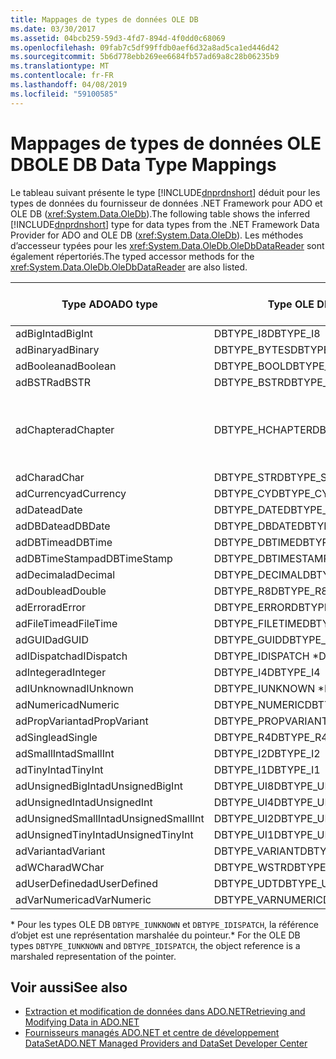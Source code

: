 ```yaml
---
title: Mappages de types de données OLE DB
ms.date: 03/30/2017
ms.assetid: 04bcb259-59d3-4fd7-894d-4f0dd0c68069
ms.openlocfilehash: 09fab7c5df99ffdb0aef6d32a8ad5ca1ed446d42
ms.sourcegitcommit: 5b6d778ebb269ee6684fb57ad69a8c28b06235b9
ms.translationtype: MT
ms.contentlocale: fr-FR
ms.lasthandoff: 04/08/2019
ms.locfileid: "59100585"
---
```

# <a name="ole-db-data-type-mappings"></a><span data-ttu-id="20b00-102">Mappages de types de données OLE DB</span><span class="sxs-lookup"><span data-stu-id="20b00-102">OLE DB Data Type Mappings</span></span>
<span data-ttu-id="20b00-103">Le tableau suivant présente le type [!INCLUDE[dnprdnshort](../../../../includes/dnprdnshort-md.md)] déduit pour les types de données du fournisseur de données .NET Framework pour ADO et OLE DB (<xref:System.Data.OleDb>).</span><span class="sxs-lookup"><span data-stu-id="20b00-103">The following table shows the inferred [!INCLUDE[dnprdnshort](../../../../includes/dnprdnshort-md.md)] type for data types from the .NET Framework Data Provider for ADO and OLE DB (<xref:System.Data.OleDb>).</span></span> <span data-ttu-id="20b00-104">Les méthodes d’accesseur typées pour les <xref:System.Data.OleDb.OleDbDataReader> sont également répertoriés.</span><span class="sxs-lookup"><span data-stu-id="20b00-104">The typed accessor methods for the <xref:System.Data.OleDb.OleDbDataReader> are also listed.</span></span>  
  
|<span data-ttu-id="20b00-105">Type ADO</span><span class="sxs-lookup"><span data-stu-id="20b00-105">ADO type</span></span>|<span data-ttu-id="20b00-106">Type OLE DB</span><span class="sxs-lookup"><span data-stu-id="20b00-106">OLE DB type</span></span>|[!INCLUDE[dnprdnshort](../../../../includes/dnprdnshort-md.md)] <span data-ttu-id="20b00-107">type</span><span class="sxs-lookup"><span data-stu-id="20b00-107">type</span></span>|[!INCLUDE[dnprdnshort](../../../../includes/dnprdnshort-md.md)] <span data-ttu-id="20b00-108">accesseur typé</span><span class="sxs-lookup"><span data-stu-id="20b00-108">typed accessor</span></span>|  
|--------------|-----------------|----------------------------------------------------------------------|--------------------------------------------------------------------------------|  
|<span data-ttu-id="20b00-109">adBigInt</span><span class="sxs-lookup"><span data-stu-id="20b00-109">adBigInt</span></span>|<span data-ttu-id="20b00-110">DBTYPE_I8</span><span class="sxs-lookup"><span data-stu-id="20b00-110">DBTYPE_I8</span></span>|<span data-ttu-id="20b00-111">Int64</span><span class="sxs-lookup"><span data-stu-id="20b00-111">Int64</span></span>|<span data-ttu-id="20b00-112">GetInt64()</span><span class="sxs-lookup"><span data-stu-id="20b00-112">GetInt64()</span></span>|  
|<span data-ttu-id="20b00-113">adBinary</span><span class="sxs-lookup"><span data-stu-id="20b00-113">adBinary</span></span>|<span data-ttu-id="20b00-114">DBTYPE_BYTES</span><span class="sxs-lookup"><span data-stu-id="20b00-114">DBTYPE_BYTES</span></span>|<span data-ttu-id="20b00-115">Byte[]</span><span class="sxs-lookup"><span data-stu-id="20b00-115">Byte[]</span></span>|<span data-ttu-id="20b00-116">GetBytes()</span><span class="sxs-lookup"><span data-stu-id="20b00-116">GetBytes()</span></span>|  
|<span data-ttu-id="20b00-117">adBoolean</span><span class="sxs-lookup"><span data-stu-id="20b00-117">adBoolean</span></span>|<span data-ttu-id="20b00-118">DBTYPE_BOOL</span><span class="sxs-lookup"><span data-stu-id="20b00-118">DBTYPE_BOOL</span></span>|<span data-ttu-id="20b00-119">Booléen</span><span class="sxs-lookup"><span data-stu-id="20b00-119">Boolean</span></span>|<span data-ttu-id="20b00-120">GetBoolean()</span><span class="sxs-lookup"><span data-stu-id="20b00-120">GetBoolean()</span></span>|  
|<span data-ttu-id="20b00-121">adBSTR</span><span class="sxs-lookup"><span data-stu-id="20b00-121">adBSTR</span></span>|<span data-ttu-id="20b00-122">DBTYPE_BSTR</span><span class="sxs-lookup"><span data-stu-id="20b00-122">DBTYPE_BSTR</span></span>|<span data-ttu-id="20b00-123">Chaîne</span><span class="sxs-lookup"><span data-stu-id="20b00-123">String</span></span>|<span data-ttu-id="20b00-124">GetString()</span><span class="sxs-lookup"><span data-stu-id="20b00-124">GetString()</span></span>|  
|<span data-ttu-id="20b00-125">adChapter</span><span class="sxs-lookup"><span data-stu-id="20b00-125">adChapter</span></span>|<span data-ttu-id="20b00-126">DBTYPE_HCHAPTER</span><span class="sxs-lookup"><span data-stu-id="20b00-126">DBTYPE_HCHAPTER</span></span>|<span data-ttu-id="20b00-127">Pris en charge dans le `DataReader`.</span><span class="sxs-lookup"><span data-stu-id="20b00-127">Supported through the `DataReader`.</span></span> <span data-ttu-id="20b00-128">Consultez [récupération des données à l’aide d’un DataReader](../../../../docs/framework/data/adonet/retrieving-data-using-a-datareader.md).</span><span class="sxs-lookup"><span data-stu-id="20b00-128">See [Retrieving Data Using a DataReader](../../../../docs/framework/data/adonet/retrieving-data-using-a-datareader.md).</span></span>|<span data-ttu-id="20b00-129">GetValue()</span><span class="sxs-lookup"><span data-stu-id="20b00-129">GetValue()</span></span>|  
|<span data-ttu-id="20b00-130">adChar</span><span class="sxs-lookup"><span data-stu-id="20b00-130">adChar</span></span>|<span data-ttu-id="20b00-131">DBTYPE_STR</span><span class="sxs-lookup"><span data-stu-id="20b00-131">DBTYPE_STR</span></span>|<span data-ttu-id="20b00-132">Chaîne</span><span class="sxs-lookup"><span data-stu-id="20b00-132">String</span></span>|<span data-ttu-id="20b00-133">GetString()</span><span class="sxs-lookup"><span data-stu-id="20b00-133">GetString()</span></span>|  
|<span data-ttu-id="20b00-134">adCurrency</span><span class="sxs-lookup"><span data-stu-id="20b00-134">adCurrency</span></span>|<span data-ttu-id="20b00-135">DBTYPE_CY</span><span class="sxs-lookup"><span data-stu-id="20b00-135">DBTYPE_CY</span></span>|<span data-ttu-id="20b00-136">Decimal</span><span class="sxs-lookup"><span data-stu-id="20b00-136">Decimal</span></span>|<span data-ttu-id="20b00-137">GetDecimal()</span><span class="sxs-lookup"><span data-stu-id="20b00-137">GetDecimal()</span></span>|  
|<span data-ttu-id="20b00-138">adDate</span><span class="sxs-lookup"><span data-stu-id="20b00-138">adDate</span></span>|<span data-ttu-id="20b00-139">DBTYPE_DATE</span><span class="sxs-lookup"><span data-stu-id="20b00-139">DBTYPE_DATE</span></span>|<span data-ttu-id="20b00-140">DateTime</span><span class="sxs-lookup"><span data-stu-id="20b00-140">DateTime</span></span>|<span data-ttu-id="20b00-141">GetDateTime()</span><span class="sxs-lookup"><span data-stu-id="20b00-141">GetDateTime()</span></span>|  
|<span data-ttu-id="20b00-142">adDBDate</span><span class="sxs-lookup"><span data-stu-id="20b00-142">adDBDate</span></span>|<span data-ttu-id="20b00-143">DBTYPE_DBDATE</span><span class="sxs-lookup"><span data-stu-id="20b00-143">DBTYPE_DBDATE</span></span>|<span data-ttu-id="20b00-144">DateTime</span><span class="sxs-lookup"><span data-stu-id="20b00-144">DateTime</span></span>|<span data-ttu-id="20b00-145">GetDateTime()</span><span class="sxs-lookup"><span data-stu-id="20b00-145">GetDateTime()</span></span>|  
|<span data-ttu-id="20b00-146">adDBTime</span><span class="sxs-lookup"><span data-stu-id="20b00-146">adDBTime</span></span>|<span data-ttu-id="20b00-147">DBTYPE_DBTIME</span><span class="sxs-lookup"><span data-stu-id="20b00-147">DBTYPE_DBTIME</span></span>|<span data-ttu-id="20b00-148">DateTime</span><span class="sxs-lookup"><span data-stu-id="20b00-148">DateTime</span></span>|<span data-ttu-id="20b00-149">GetDateTime()</span><span class="sxs-lookup"><span data-stu-id="20b00-149">GetDateTime()</span></span>|  
|<span data-ttu-id="20b00-150">adDBTimeStamp</span><span class="sxs-lookup"><span data-stu-id="20b00-150">adDBTimeStamp</span></span>|<span data-ttu-id="20b00-151">DBTYPE_DBTIMESTAMP</span><span class="sxs-lookup"><span data-stu-id="20b00-151">DBTYPE_DBTIMESTAMP</span></span>|<span data-ttu-id="20b00-152">DateTime</span><span class="sxs-lookup"><span data-stu-id="20b00-152">DateTime</span></span>|<span data-ttu-id="20b00-153">GetDateTime()</span><span class="sxs-lookup"><span data-stu-id="20b00-153">GetDateTime()</span></span>|  
|<span data-ttu-id="20b00-154">adDecimal</span><span class="sxs-lookup"><span data-stu-id="20b00-154">adDecimal</span></span>|<span data-ttu-id="20b00-155">DBTYPE_DECIMAL</span><span class="sxs-lookup"><span data-stu-id="20b00-155">DBTYPE_DECIMAL</span></span>|<span data-ttu-id="20b00-156">Decimal</span><span class="sxs-lookup"><span data-stu-id="20b00-156">Decimal</span></span>|<span data-ttu-id="20b00-157">GetDecimal()</span><span class="sxs-lookup"><span data-stu-id="20b00-157">GetDecimal()</span></span>|  
|<span data-ttu-id="20b00-158">adDouble</span><span class="sxs-lookup"><span data-stu-id="20b00-158">adDouble</span></span>|<span data-ttu-id="20b00-159">DBTYPE_R8</span><span class="sxs-lookup"><span data-stu-id="20b00-159">DBTYPE_R8</span></span>|<span data-ttu-id="20b00-160">Double</span><span class="sxs-lookup"><span data-stu-id="20b00-160">Double</span></span>|<span data-ttu-id="20b00-161">GetDouble()</span><span class="sxs-lookup"><span data-stu-id="20b00-161">GetDouble()</span></span>|  
|<span data-ttu-id="20b00-162">adError</span><span class="sxs-lookup"><span data-stu-id="20b00-162">adError</span></span>|<span data-ttu-id="20b00-163">DBTYPE_ERROR</span><span class="sxs-lookup"><span data-stu-id="20b00-163">DBTYPE_ERROR</span></span>|<span data-ttu-id="20b00-164">ExternalException</span><span class="sxs-lookup"><span data-stu-id="20b00-164">ExternalException</span></span>|<span data-ttu-id="20b00-165">GetValue()</span><span class="sxs-lookup"><span data-stu-id="20b00-165">GetValue()</span></span>|  
|<span data-ttu-id="20b00-166">adFileTime</span><span class="sxs-lookup"><span data-stu-id="20b00-166">adFileTime</span></span>|<span data-ttu-id="20b00-167">DBTYPE_FILETIME</span><span class="sxs-lookup"><span data-stu-id="20b00-167">DBTYPE_FILETIME</span></span>|<span data-ttu-id="20b00-168">DateTime</span><span class="sxs-lookup"><span data-stu-id="20b00-168">DateTime</span></span>|<span data-ttu-id="20b00-169">GetDateTime()</span><span class="sxs-lookup"><span data-stu-id="20b00-169">GetDateTime()</span></span>|  
|<span data-ttu-id="20b00-170">adGUID</span><span class="sxs-lookup"><span data-stu-id="20b00-170">adGUID</span></span>|<span data-ttu-id="20b00-171">DBTYPE_GUID</span><span class="sxs-lookup"><span data-stu-id="20b00-171">DBTYPE_GUID</span></span>|<span data-ttu-id="20b00-172">GUID</span><span class="sxs-lookup"><span data-stu-id="20b00-172">Guid</span></span>|<span data-ttu-id="20b00-173">GetGuid()</span><span class="sxs-lookup"><span data-stu-id="20b00-173">GetGuid()</span></span>|  
|<span data-ttu-id="20b00-174">adIDispatch</span><span class="sxs-lookup"><span data-stu-id="20b00-174">adIDispatch</span></span>|<span data-ttu-id="20b00-175">DBTYPE_IDISPATCH \*</span><span class="sxs-lookup"><span data-stu-id="20b00-175">DBTYPE_IDISPATCH \*</span></span>|<span data-ttu-id="20b00-176">Object</span><span class="sxs-lookup"><span data-stu-id="20b00-176">Object</span></span>|<span data-ttu-id="20b00-177">GetValue()</span><span class="sxs-lookup"><span data-stu-id="20b00-177">GetValue()</span></span>|  
|<span data-ttu-id="20b00-178">adInteger</span><span class="sxs-lookup"><span data-stu-id="20b00-178">adInteger</span></span>|<span data-ttu-id="20b00-179">DBTYPE_I4</span><span class="sxs-lookup"><span data-stu-id="20b00-179">DBTYPE_I4</span></span>|<span data-ttu-id="20b00-180">Int32</span><span class="sxs-lookup"><span data-stu-id="20b00-180">Int32</span></span>|<span data-ttu-id="20b00-181">GetInt32()</span><span class="sxs-lookup"><span data-stu-id="20b00-181">GetInt32()</span></span>|  
|<span data-ttu-id="20b00-182">adIUnknown</span><span class="sxs-lookup"><span data-stu-id="20b00-182">adIUnknown</span></span>|<span data-ttu-id="20b00-183">DBTYPE_IUNKNOWN \*</span><span class="sxs-lookup"><span data-stu-id="20b00-183">DBTYPE_IUNKNOWN \*</span></span>|<span data-ttu-id="20b00-184">Object</span><span class="sxs-lookup"><span data-stu-id="20b00-184">Object</span></span>|<span data-ttu-id="20b00-185">GetValue()</span><span class="sxs-lookup"><span data-stu-id="20b00-185">GetValue()</span></span>|  
|<span data-ttu-id="20b00-186">adNumeric</span><span class="sxs-lookup"><span data-stu-id="20b00-186">adNumeric</span></span>|<span data-ttu-id="20b00-187">DBTYPE_NUMERIC</span><span class="sxs-lookup"><span data-stu-id="20b00-187">DBTYPE_NUMERIC</span></span>|<span data-ttu-id="20b00-188">Decimal</span><span class="sxs-lookup"><span data-stu-id="20b00-188">Decimal</span></span>|<span data-ttu-id="20b00-189">GetDecimal()</span><span class="sxs-lookup"><span data-stu-id="20b00-189">GetDecimal()</span></span>|  
|<span data-ttu-id="20b00-190">adPropVariant</span><span class="sxs-lookup"><span data-stu-id="20b00-190">adPropVariant</span></span>|<span data-ttu-id="20b00-191">DBTYPE_PROPVARIANT</span><span class="sxs-lookup"><span data-stu-id="20b00-191">DBTYPE_PROPVARIANT</span></span>|<span data-ttu-id="20b00-192">Object</span><span class="sxs-lookup"><span data-stu-id="20b00-192">Object</span></span>|<span data-ttu-id="20b00-193">GetValue()</span><span class="sxs-lookup"><span data-stu-id="20b00-193">GetValue()</span></span>|  
|<span data-ttu-id="20b00-194">adSingle</span><span class="sxs-lookup"><span data-stu-id="20b00-194">adSingle</span></span>|<span data-ttu-id="20b00-195">DBTYPE_R4</span><span class="sxs-lookup"><span data-stu-id="20b00-195">DBTYPE_R4</span></span>|<span data-ttu-id="20b00-196">Single</span><span class="sxs-lookup"><span data-stu-id="20b00-196">Single</span></span>|<span data-ttu-id="20b00-197">GetFloat()</span><span class="sxs-lookup"><span data-stu-id="20b00-197">GetFloat()</span></span>|  
|<span data-ttu-id="20b00-198">adSmallInt</span><span class="sxs-lookup"><span data-stu-id="20b00-198">adSmallInt</span></span>|<span data-ttu-id="20b00-199">DBTYPE_I2</span><span class="sxs-lookup"><span data-stu-id="20b00-199">DBTYPE_I2</span></span>|<span data-ttu-id="20b00-200">Int16</span><span class="sxs-lookup"><span data-stu-id="20b00-200">Int16</span></span>|<span data-ttu-id="20b00-201">GetInt16()</span><span class="sxs-lookup"><span data-stu-id="20b00-201">GetInt16()</span></span>|  
|<span data-ttu-id="20b00-202">adTinyInt</span><span class="sxs-lookup"><span data-stu-id="20b00-202">adTinyInt</span></span>|<span data-ttu-id="20b00-203">DBTYPE_I1</span><span class="sxs-lookup"><span data-stu-id="20b00-203">DBTYPE_I1</span></span>|<span data-ttu-id="20b00-204">Byte</span><span class="sxs-lookup"><span data-stu-id="20b00-204">Byte</span></span>|<span data-ttu-id="20b00-205">GetByte()</span><span class="sxs-lookup"><span data-stu-id="20b00-205">GetByte()</span></span>|  
|<span data-ttu-id="20b00-206">adUnsignedBigInt</span><span class="sxs-lookup"><span data-stu-id="20b00-206">adUnsignedBigInt</span></span>|<span data-ttu-id="20b00-207">DBTYPE_UI8</span><span class="sxs-lookup"><span data-stu-id="20b00-207">DBTYPE_UI8</span></span>|<span data-ttu-id="20b00-208">UInt64</span><span class="sxs-lookup"><span data-stu-id="20b00-208">UInt64</span></span>|<span data-ttu-id="20b00-209">GetValue()</span><span class="sxs-lookup"><span data-stu-id="20b00-209">GetValue()</span></span>|  
|<span data-ttu-id="20b00-210">adUnsignedInt</span><span class="sxs-lookup"><span data-stu-id="20b00-210">adUnsignedInt</span></span>|<span data-ttu-id="20b00-211">DBTYPE_UI4</span><span class="sxs-lookup"><span data-stu-id="20b00-211">DBTYPE_UI4</span></span>|<span data-ttu-id="20b00-212">UInt32</span><span class="sxs-lookup"><span data-stu-id="20b00-212">UInt32</span></span>|<span data-ttu-id="20b00-213">GetValue()</span><span class="sxs-lookup"><span data-stu-id="20b00-213">GetValue()</span></span>|  
|<span data-ttu-id="20b00-214">adUnsignedSmallInt</span><span class="sxs-lookup"><span data-stu-id="20b00-214">adUnsignedSmallInt</span></span>|<span data-ttu-id="20b00-215">DBTYPE_UI2</span><span class="sxs-lookup"><span data-stu-id="20b00-215">DBTYPE_UI2</span></span>|<span data-ttu-id="20b00-216">UInt16</span><span class="sxs-lookup"><span data-stu-id="20b00-216">UInt16</span></span>|<span data-ttu-id="20b00-217">GetValue()</span><span class="sxs-lookup"><span data-stu-id="20b00-217">GetValue()</span></span>|  
|<span data-ttu-id="20b00-218">adUnsignedTinyInt</span><span class="sxs-lookup"><span data-stu-id="20b00-218">adUnsignedTinyInt</span></span>|<span data-ttu-id="20b00-219">DBTYPE_UI1</span><span class="sxs-lookup"><span data-stu-id="20b00-219">DBTYPE_UI1</span></span>|<span data-ttu-id="20b00-220">Byte</span><span class="sxs-lookup"><span data-stu-id="20b00-220">Byte</span></span>|<span data-ttu-id="20b00-221">GetByte()</span><span class="sxs-lookup"><span data-stu-id="20b00-221">GetByte()</span></span>|  
|<span data-ttu-id="20b00-222">adVariant</span><span class="sxs-lookup"><span data-stu-id="20b00-222">adVariant</span></span>|<span data-ttu-id="20b00-223">DBTYPE_VARIANT</span><span class="sxs-lookup"><span data-stu-id="20b00-223">DBTYPE_VARIANT</span></span>|<span data-ttu-id="20b00-224">Object</span><span class="sxs-lookup"><span data-stu-id="20b00-224">Object</span></span>|<span data-ttu-id="20b00-225">GetValue()</span><span class="sxs-lookup"><span data-stu-id="20b00-225">GetValue()</span></span>|  
|<span data-ttu-id="20b00-226">adWChar</span><span class="sxs-lookup"><span data-stu-id="20b00-226">adWChar</span></span>|<span data-ttu-id="20b00-227">DBTYPE_WSTR</span><span class="sxs-lookup"><span data-stu-id="20b00-227">DBTYPE_WSTR</span></span>|<span data-ttu-id="20b00-228">Chaîne</span><span class="sxs-lookup"><span data-stu-id="20b00-228">String</span></span>|<span data-ttu-id="20b00-229">GetString()</span><span class="sxs-lookup"><span data-stu-id="20b00-229">GetString()</span></span>|  
|<span data-ttu-id="20b00-230">adUserDefined</span><span class="sxs-lookup"><span data-stu-id="20b00-230">adUserDefined</span></span>|<span data-ttu-id="20b00-231">DBTYPE_UDT</span><span class="sxs-lookup"><span data-stu-id="20b00-231">DBTYPE_UDT</span></span>|<span data-ttu-id="20b00-232">non pris en charge</span><span class="sxs-lookup"><span data-stu-id="20b00-232">not supported</span></span>||  
|<span data-ttu-id="20b00-233">adVarNumeric</span><span class="sxs-lookup"><span data-stu-id="20b00-233">adVarNumeric</span></span>|<span data-ttu-id="20b00-234">DBTYPE_VARNUMERIC</span><span class="sxs-lookup"><span data-stu-id="20b00-234">DBTYPE_VARNUMERIC</span></span>|<span data-ttu-id="20b00-235">non pris en charge</span><span class="sxs-lookup"><span data-stu-id="20b00-235">not supported</span></span>||  
  
 <span data-ttu-id="20b00-236">\* Pour les types OLE DB `DBTYPE_IUNKNOWN` et `DBTYPE_IDISPATCH`, la référence d’objet est une représentation marshalée du pointeur.</span><span class="sxs-lookup"><span data-stu-id="20b00-236">\* For the OLE DB types `DBTYPE_IUNKNOWN` and `DBTYPE_IDISPATCH`, the object reference is a marshaled representation of the pointer.</span></span>  
  
## <a name="see-also"></a><span data-ttu-id="20b00-237">Voir aussi</span><span class="sxs-lookup"><span data-stu-id="20b00-237">See also</span></span>

- [<span data-ttu-id="20b00-238">Extraction et modification de données dans ADO.NET</span><span class="sxs-lookup"><span data-stu-id="20b00-238">Retrieving and Modifying Data in ADO.NET</span></span>](../../../../docs/framework/data/adonet/retrieving-and-modifying-data.md)
- [<span data-ttu-id="20b00-239">Fournisseurs managés ADO.NET et centre de développement DataSet</span><span class="sxs-lookup"><span data-stu-id="20b00-239">ADO.NET Managed Providers and DataSet Developer Center</span></span>](https://go.microsoft.com/fwlink/?LinkId=217917)
